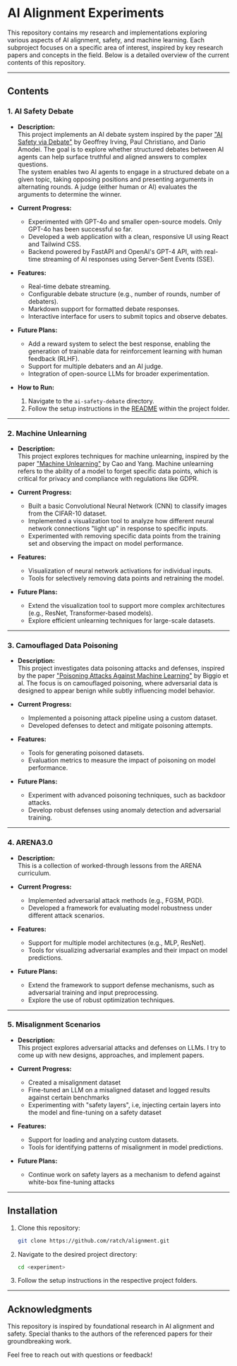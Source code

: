 # AI Alignment Experiments

This repository contains my research and implementations exploring various aspects of AI alignment, safety, and machine learning. Each subproject focuses on a specific area of interest, inspired by key research papers and concepts in the field. Below is a detailed overview of the current contents of this repository.

---

## Contents

### 1. AI Safety Debate
- **Description:**  
  This project implements an AI debate system inspired by the paper ["AI Safety via Debate"](https://arxiv.org/abs/1805.00899) by Geoffrey Irving, Paul Christiano, and Dario Amodei. The goal is to explore whether structured debates between AI agents can help surface truthful and aligned answers to complex questions.  
  The system enables two AI agents to engage in a structured debate on a given topic, taking opposing positions and presenting arguments in alternating rounds. A judge (either human or AI) evaluates the arguments to determine the winner.

- **Current Progress:**  
  - Experimented with GPT-4o and smaller open-source models. Only GPT-4o has been successful so far.
  - Developed a web application with a clean, responsive UI using React and Tailwind CSS.
  - Backend powered by FastAPI and OpenAI's GPT-4 API, with real-time streaming of AI responses using Server-Sent Events (SSE).

- **Features:**  
  - Real-time debate streaming.
  - Configurable debate structure (e.g., number of rounds, number of debaters).
  - Markdown support for formatted debate responses.
  - Interactive interface for users to submit topics and observe debates.

- **Future Plans:**  
  - Add a reward system to select the best response, enabling the generation of trainable data for reinforcement learning with human feedback (RLHF).
  - Support for multiple debaters and an AI judge.
  - Integration of open-source LLMs for broader experimentation.

- **How to Run:**  
  1. Navigate to the `ai-safety-debate` directory.
  2. Follow the setup instructions in the [README](ai-safety-debate/misc/README.md) within the project folder.

---

### 2. Machine Unlearning
- **Description:**  
  This project explores techniques for machine unlearning, inspired by the paper ["Machine Unlearning"](https://arxiv.org/abs/1912.03817) by Cao and Yang. Machine unlearning refers to the ability of a model to forget specific data points, which is critical for privacy and compliance with regulations like GDPR.

- **Current Progress:**  
  - Built a basic Convolutional Neural Network (CNN) to classify images from the CIFAR-10 dataset.
  - Implemented a visualization tool to analyze how different neural network connections "light up" in response to specific inputs.
  - Experimented with removing specific data points from the training set and observing the impact on model performance.

- **Features:**  
  - Visualization of neural network activations for individual inputs.
  - Tools for selectively removing data points and retraining the model.

- **Future Plans:**  
  - Extend the visualization tool to support more complex architectures (e.g., ResNet, Transformer-based models).
  - Explore efficient unlearning techniques for large-scale datasets.

---

### 3. Camouflaged Data Poisoning
- **Description:**  
  This project investigates data poisoning attacks and defenses, inspired by the paper ["Poisoning Attacks Against Machine Learning"](https://arxiv.org/abs/1804.07933) by Biggio et al. The focus is on camouflaged poisoning, where adversarial data is designed to appear benign while subtly influencing model behavior.

- **Current Progress:**  
  - Implemented a poisoning attack pipeline using a custom dataset.
  - Developed defenses to detect and mitigate poisoning attempts.

- **Features:**  
  - Tools for generating poisoned datasets.
  - Evaluation metrics to measure the impact of poisoning on model performance.

- **Future Plans:**  
  - Experiment with advanced poisoning techniques, such as backdoor attacks.
  - Develop robust defenses using anomaly detection and adversarial training.

---

### 4. ARENA3.0
- **Description:**  
  This is a collection of worked-through lessons from the ARENA curriculum.

- **Current Progress:**  
  - Implemented adversarial attack methods (e.g., FGSM, PGD).
  - Developed a framework for evaluating model robustness under different attack scenarios.

- **Features:**  
  - Support for multiple model architectures (e.g., MLP, ResNet).
  - Tools for visualizing adversarial examples and their impact on model predictions.

- **Future Plans:**  
  - Extend the framework to support defense mechanisms, such as adversarial training and input preprocessing.
  - Explore the use of robust optimization techniques.

---

### 5. Misalignment Scenarios
- **Description:**  
  This project explores adversarial attacks and defenses on LLMs. I try to come up with new designs, approaches, and implement papers.

- **Current Progress:**  
  - Created a misalignment dataset
  - Fine-tuned an LLM on a misaligned dataset and logged results against certain benchmarks
  - Experimenting with "safety layers", i.e, injecting certain layers into the model and fine-tuning on a safety dataset

- **Features:**  
  - Support for loading and analyzing custom datasets.
  - Tools for identifying patterns of misalignment in model predictions.

- **Future Plans:**  
  - Continue work on safety layers as a mechanism to defend against white-box fine-tuning attacks

---

## Installation

1. Clone this repository:
   ```bash
   git clone https://github.com/ratch/alignment.git
   ```

2. Navigate to the desired project directory:
   ```bash
   cd <experiment>
   ```

3. Follow the setup instructions in the respective project folders.

---

## Acknowledgments

This repository is inspired by foundational research in AI alignment and safety. Special thanks to the authors of the referenced papers for their groundbreaking work.

Feel free to reach out with questions or feedback!